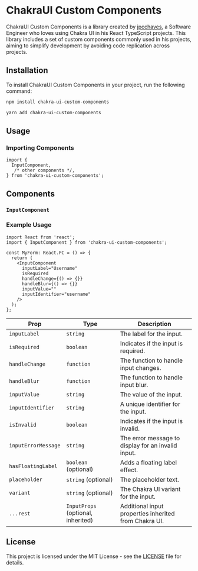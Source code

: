 # ChakraUI Custom Components

ChakraUI Custom Components is a library created by [jpcchaves](https://github.com/jpcchaves), a Software Engineer who loves using Chakra UI in his React TypeScript projects. This library includes a set of custom components commonly used in his projects, aiming to simplify development by avoiding code replication across projects.

## Installation

To install ChakraUI Custom Components in your project, run the following command:

```bash
npm install chakra-ui-custom-components
```

```bash
yarn add chakra-ui-custom-components
```

## Usage

### Importing Components

```tsx
import {
  InputComponent,
   /* other components */,
} from 'chakra-ui-custom-components';
```

## Components

### `InputComponent`

### Example Usage

```tsx
import React from 'react';
import { InputComponent } from 'chakra-ui-custom-components';

const MyForm: React.FC = () => {
  return (
    <InputComponent
      inputLabel="Username"
      isRequired
      handleChange={() => {}}
      handleBlur={() => {}}
      inputValue=""
      inputIdentifier="username"
    />
  );
};
```

| Prop                | Type                               | Description                                           |
| ------------------- | ---------------------------------- | ----------------------------------------------------- |
| `inputLabel`        | `string`                           | The label for the input.                              |
| `isRequired`        | `boolean`                          | Indicates if the input is required.                   |
| `handleChange`      | `function`                         | The function to handle input changes.                 |
| `handleBlur`        | `function`                         | The function to handle input blur.                    |
| `inputValue`        | `string`                           | The value of the input.                               |
| `inputIdentifier`   | `string`                           | A unique identifier for the input.                    |
| `isInvalid`         | `boolean`                          | Indicates if the input is invalid.                    |
| `inputErrorMessage` | `string`                           | The error message to display for an invalid input.    |
| `hasFloatingLabel`  | `boolean` (optional)               | Adds a floating label effect.                         |
| `placeholder`       | `string` (optional)                | The placeholder text.                                 |
| `variant`           | `string` (optional)                | The Chakra UI variant for the input.                  |
| `...rest`           | `InputProps` (optional, inherited) | Additional input properties inherited from Chakra UI. |

## License

This project is licensed under the MIT License - see the [LICENSE](LICENSE) file for details.
